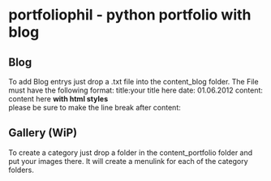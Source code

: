 portfoliophil -  python portfolio with blog
======================

Blog
-------------
To add Blog entrys just drop a .txt file into the content_blog folder. The File must have the following format:
title:your title here
date: 01.06.2012
content:
content here <b>with html styles</b><br>
please be sure to make the line break after content:

Gallery (WiP)
-------------
To create a category just drop a folder in the content_portfolio folder and put your images there.
It will create a menulink for each of the category folders.